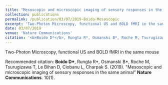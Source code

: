 ```yaml
---
title: "Mesoscopic and microscopic imaging of sensory responses in the same animal"
collection: publications
permalink: /publication/03/07/2019-Boido-Mesoscopic
excerpt: 'Two-Photon Microscopy, functional US and BOLD fMRI in the same mouse'
date: 03/07/2019
venue: 'Nature Communications'
citation: '<b>Boido D*</b>, Rungta R*, Osmanski B*, Roche M, Tsurugizawa T, Le Bihan D, Ciobanu L, Charpak S. (2019). &quot;Mesoscopic and microscopic imaging of sensory responses in the same animal&quot; <b>Nature Communications</b>. 10(1).'
---
```

Two-Photon Microscopy, functional US and BOLD fMRI in the same mouse

Recommended citation: <b>Boido D*</b>, Rungta R*, Osmanski B*, Roche M, Tsurugizawa T, Le Bihan D, Ciobanu L, Charpak S. (2019). "Mesoscopic and microscopic imaging of sensory responses in the same animal" <b>Nature Communications</b>. 10(1).
